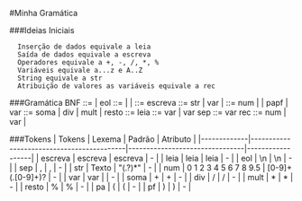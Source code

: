 #Minha Gramática

###Ideias Iniciais

      Inserção de dados equivale a leia
      Saída de dados equivale a escreva
      Operadores equivale a +, -, /, *, %
      Variáveis equivale a...z e A..Z
      String equivale a str
      Atribuição de valores as variáveis equivale a rec

###Gramática BNF
      <gr> ::= <cmd> | <cmd>eol<gr>
      <cmd> ::= <at> | <esc> | <leia>
      <esc> ::= escreva <texto>
      <texto> ::= str | var | <expr>
      <expr> ::= num | <expr><op><expr> | pa<expr>pf | var
      <op> ::= soma | div | mult | resto
      <leia> ::= leia <vars>
      <vars> ::= var | var sep<vars>
      <at> ::= var rec <val>
      <val> ::= num | var | <expr>
   
###Tokens
|    Tokens   |                   Lexema                  |             Padrão             |     Atributo     |
|-------------|-------------------------------------------|--------------------------------|------------------|
|   escreva   |                  escreva                  |             escreva            |         -        |
|    leia     |                   leia                    |               leia             |         -        |
|     eol     |                    \n                     |               \n               |         -        |
|     sep     |                     ,                     |               ,                |         -        |
|     str     |                   Texto                   |             "(.?)*"            |         -        |
|     num     |             0 1 2 3 4 5 6 7 8 9.5         |         [0-9]+ (\.[0-9]+)?     |         -        |
|     var     |                     var                   |                                |         -        |
|     soma    |                      +                    |                +               |         -        |
|     div     |                      /                    |                /               |         -        |
|     mult    |                      *                    |                *               |         -        |
|     resto   |                      %                    |                %               |         -        |
|      pa     |                     (                     |                (               |         -        |
|      pf     |                     )                     |                )               |         -        |

   
